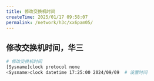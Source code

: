 ```yaml
---
title: 修改交换机时间
createTime: 2025/01/17 09:58:07
permalink: /network/h3c/xx6pam05/
---
```

## 修改交换机时间，华三

```bash
# 修改交换机时间
[Sysname]clock protocol none
<Sysname>clock datetime 17:25:00 2024/09/09  # 设置时间
```

